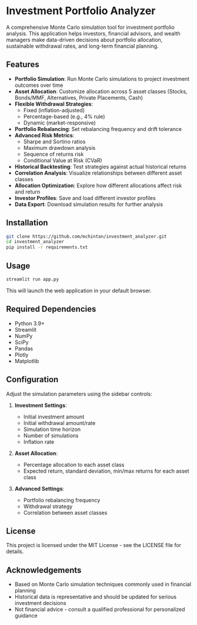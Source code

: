 # Investment Portfolio Analyzer

A comprehensive Monte Carlo simulation tool for investment portfolio analysis. This application helps investors, financial advisors, and wealth managers make data-driven decisions about portfolio allocation, sustainable withdrawal rates, and long-term financial planning.

## Features

- **Portfolio Simulation**: Run Monte Carlo simulations to project investment outcomes over time
- **Asset Allocation**: Customize allocation across 5 asset classes (Stocks, Bonds/MMF, Alternatives, Private Placements, Cash)
- **Flexible Withdrawal Strategies**:
  - Fixed (inflation-adjusted)
  - Percentage-based (e.g., 4% rule)
  - Dynamic (market-responsive)
- **Portfolio Rebalancing**: Set rebalancing frequency and drift tolerance
- **Advanced Risk Metrics**:
  - Sharpe and Sortino ratios
  - Maximum drawdown analysis
  - Sequence of returns risk
  - Conditional Value at Risk (CVaR)
- **Historical Backtesting**: Test strategies against actual historical returns
- **Correlation Analysis**: Visualize relationships between different asset classes
- **Allocation Optimization**: Explore how different allocations affect risk and return
- **Investor Profiles**: Save and load different investor profiles
- **Data Export**: Download simulation results for further analysis

## Installation

```bash
git clone https://github.com/mchintan/investment_analyzer.git
cd investment_analyzer
pip install -r requirements.txt
```

## Usage

```bash
streamlit run app.py
```

This will launch the web application in your default browser.

## Required Dependencies

- Python 3.9+
- Streamlit
- NumPy
- SciPy
- Pandas
- Plotly
- Matplotlib

## Configuration

Adjust the simulation parameters using the sidebar controls:

1. **Investment Settings**:
   - Initial investment amount
   - Initial withdrawal amount/rate
   - Simulation time horizon
   - Number of simulations
   - Inflation rate

2. **Asset Allocation**:
   - Percentage allocation to each asset class
   - Expected return, standard deviation, min/max returns for each asset class

3. **Advanced Settings**:
   - Portfolio rebalancing frequency
   - Withdrawal strategy
   - Correlation between asset classes

## License

This project is licensed under the MIT License - see the LICENSE file for details.

## Acknowledgements

- Based on Monte Carlo simulation techniques commonly used in financial planning
- Historical data is representative and should be updated for serious investment decisions
- Not financial advice - consult a qualified professional for personalized guidance
